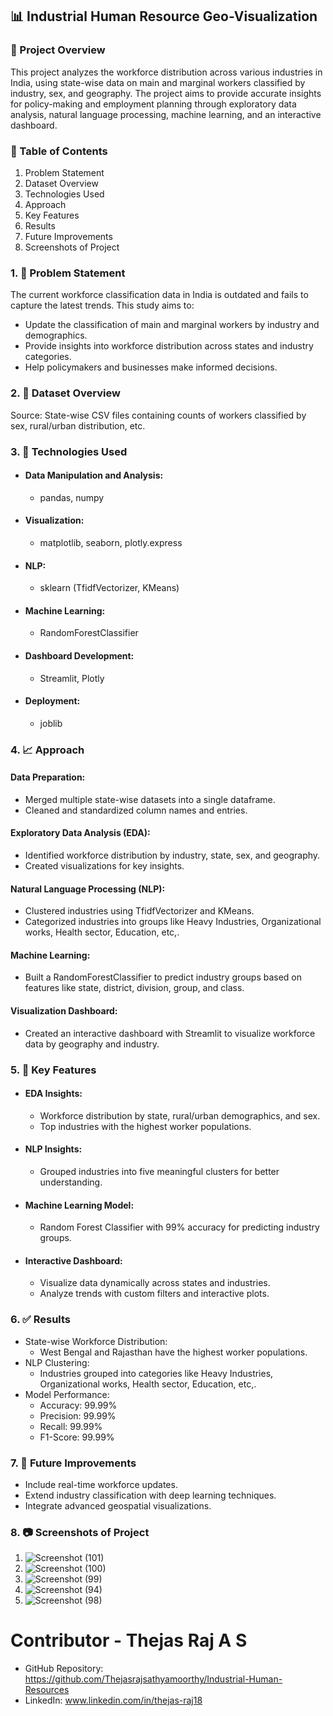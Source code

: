 ## 📊 Industrial Human Resource Geo-Visualization
### 🎯  Project Overview
This project analyzes the workforce distribution across various industries in India, using state-wise data on main and marginal workers classified by industry, sex, and geography. The project aims to provide accurate insights for policy-making and employment planning through exploratory data analysis, natural language processing, machine learning, and an interactive dashboard.

### 📄 Table of Contents
1. Problem Statement
2. Dataset Overview
3. Technologies Used
4. Approach
5. Key Features
6. Results
7. Future Improvements
8. Screenshots of Project

### 1. 📨 Problem Statement
The current workforce classification data in India is outdated and fails to capture the latest trends. This study aims to:

* Update the classification of main and marginal workers by industry and demographics.
* Provide insights into workforce distribution across states and industry categories.
* Help policymakers and businesses make informed decisions.

### 2. 📅 Dataset Overview
 Source: State-wise CSV files containing counts of workers classified by sex, rural/urban distribution, etc.

### 3. 🔑 Technologies Used
  *  #### Data Manipulation and Analysis: 
      *  pandas, numpy
  *  #### Visualization:
      *  matplotlib, seaborn, plotly.express
  *  #### NLP: 
      *  sklearn (TfidfVectorizer, KMeans)
  *  #### Machine Learning:
      *  RandomForestClassifier
  *  #### Dashboard Development:
      *  Streamlit, Plotly
  *  #### Deployment:
      *  joblib

### 4. 📈 Approach
#### Data Preparation:
  * Merged multiple state-wise datasets into a single dataframe.
  * Cleaned and standardized column names and entries.
    
#### Exploratory Data Analysis (EDA):
  * Identified workforce distribution by industry, state, sex, and geography.
  * Created visualizations for key insights.

#### Natural Language Processing (NLP):
  * Clustered industries using TfidfVectorizer and KMeans.
  * Categorized industries into groups like Heavy Industries, Organizational works, Health sector, Education, etc,.

#### Machine Learning:
  * Built a RandomForestClassifier to predict industry groups based on features like state, district, division, group, and class.

#### Visualization Dashboard:
  * Created an interactive dashboard with Streamlit to visualize workforce data by geography and industry.

### 5. 🏢 Key Features
  *  #### EDA Insights:
      *  Workforce distribution by state, rural/urban demographics, and sex.
      *  Top industries with the highest worker populations.
        
  *  #### NLP Insights:
      *  Grouped industries into five meaningful clusters for better understanding.
        
  *  #### Machine Learning Model:
      *  Random Forest Classifier with 99% accuracy for predicting industry groups.

  *  #### Interactive Dashboard:
      *  Visualize data dynamically across states and industries.
      *  Analyze trends with custom filters and interactive plots.

### 6. ✅ Results
  *  State-wise Workforce Distribution:
      *  West Bengal and Rajasthan have the highest worker populations.
  *  NLP Clustering:
      *  Industries grouped into categories like Heavy Industries, Organizational works, Health sector, Education, etc,.
  *  Model Performance:
      *  Accuracy: 99.99%
      *  Precision: 99.99%
      *  Recall: 99.99%
      *  F1-Score: 99.99%


### 7. 🚀 Future Improvements
  *  Include real-time workforce updates.
  *  Extend industry classification with deep learning techniques.
  *  Integrate advanced geospatial visualizations.


### 8. 📷 Screenshots of Project

1. ![Screenshot (101)](https://github.com/user-attachments/assets/2311d1da-0e26-4ae2-a967-b1422f9eff00)
2. ![Screenshot (100)](https://github.com/user-attachments/assets/ef4a74f5-32e9-4877-9e78-f3c6a4c5314c)
3. ![Screenshot (99)](https://github.com/user-attachments/assets/df382c34-6a92-4d03-8989-5a184661e017)
4. ![Screenshot (94)](https://github.com/user-attachments/assets/aa08f2ea-f6e6-434f-a7ae-454930d69490)
5. ![Screenshot (98)](https://github.com/user-attachments/assets/7e3dd152-c2fc-407a-9acb-9f8dae6cec86)


# Contributor -  Thejas Raj A S
* GitHub Repository: https://github.com/Thejasrajsathyamoorthy/Industrial-Human-Resources
* LinkedIn: www.linkedin.com/in/thejas-raj18
